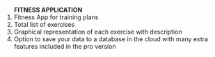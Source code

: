 <ol><b>FITNESS APPLICATION</b>
  <li>Fitness App for training plans</li>
  <li>Total list of exercises</li>
  <li>Graphical representation of each exercise with description</li>
<li>Option to save your data to a database in the cloud with many extra features included in the pro version</li>
</ol>
